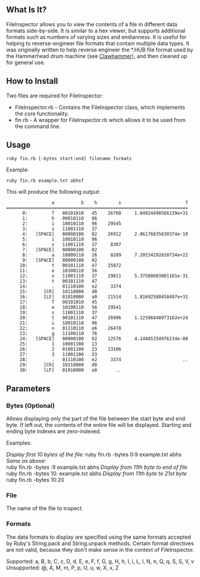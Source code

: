 ## What Is It?

FileInspector allows you to view the contents of a file in different data formats side-by-side. It is similar to a hex viewer, but supports additional formats such as numbers of varying sizes and endianness. It is useful for helping to reverse-engineer file formats that contain multiple data types. It was originally written to help reverse engineer the *.HUB file format used by the Hammerhead drum machine (see [Clawhammer](http://github.com/jstrait/clawhammer/tree/master)), and then cleaned up for general use.


## How to Install

Two files are required for FileInspector:
* FileInspector.rb - Contains the FileInspector class, which implements the core functionality.
* fin.rb - A wrapper for FileInspector.rb which allows it to be used from the command line.


## Usage

    ruby fin.rb [-bytes start:end] filename formats

Example:

    ruby fin.rb example.txt abhsf

This will produce the following output:

                     a          b    h        s                        f
    ====================================================================
          0:         T   00101010   45    26708     1.84924498566139e+31
          1:         h   00010110   86                                  
          2:         i   10010110   96    29545                         
          3:         s   11001110   37                                  
          4:   [SPACE]   00000100   02    26912     2.06176835630374e-19
          5:         i   10010110   96                                  
          6:         s   11001110   37     8307                         
          7:   [SPACE]   00000100   02                                  
          8:         a   10000110   16     8289     7.20534192010734e+22
          9:   [SPACE]   00000100   02                                  
         10:         t   00101110   47    25972                         
         11:         e   10100110   56                                  
         12:         s   11001110   37    29811     5.37580603001101e-31
         13:         t   00101110   47                                  
         14:         .   01110100   e2     3374                         
         15:      [CR]   10110000   d0                                  
         16:      [LF]   01010000   a0    21514     1.81692580458497e+31
         17:         T   00101010   45                                  
         18:         e   10100110   56    29541                         
         19:         s   11001110   37                                  
         20:         t   00101110   47    26996     1.12586848973162e+24
         21:         i   10010110   96                                  
         22:         n   01110110   e6    26478                         
         23:         g   11100110   76                                  
         24:   [SPACE]   00000100   02    12576     4.14885334976134e-08
         25:         1   10001100   13                                  
         26:         2   01001100   23    13106                         
         27:         3   11001100   33                                  
         28:         .   01110100   e2     3374                       ..
         29:      [CR]   10110000   d0                                  
         30:      [LF]   01010000   a0       ..                         


## Parameters

### Bytes (Optional)

Allows displaying only the part of the file between the start byte and end byte. If left out, the contents of the entire file will be displayed. Starting and ending byte indexes are zero-indexed.

Examples:

_Display first 10 bytes of the file:_
    ruby fin.rb -bytes 0:9 example.txt abhs
_Same as above:_  
    ruby fin.rb -bytes :9 example.txt abhs
_Display from 11th byte to end of file_
    ruby fin.rb -bytes 10: example.txt abhs
_Display from 11th byte to 21st byte_
    ruby fin.rb -bytes 10:20

### File

The name of the file to inspect.

### Formats

The data formats to display are specified using the same formats accepted by Ruby's String.pack and String.unpack methods. Certain format directives are not valid, because they don't make sense in the context of FileInspector.

Supported: a, B, b, C, c, D, d, E, e, F, f, G, g, H, h, I, i, L, l, N, n, Q, q, S, S, V, v
Unsupported: @, A, M, m, P, p, U, u, w, X, x, Z
